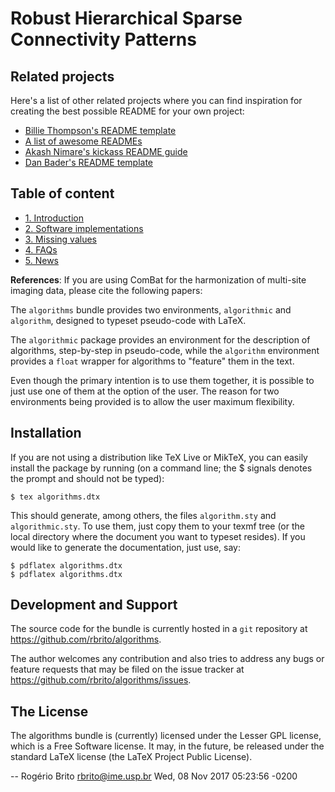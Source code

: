 # Robust Hierarchical Sparse Connectivity Patterns

## Related projects

Here's a list of other related projects where you can find inspiration for
creating the best possible README for your own project:

- [Billie Thompson's README template](https://gist.github.com/PurpleBooth/109311bb0361f32d87a2)
- [A list of awesome READMEs](https://github.com/matiassingers/awesome-readme)
- [Akash Nimare's kickass README guide](https://gist.github.com/akashnimare/7b065c12d9750578de8e705fb4771d2f)
- [Dan Bader's README template](https://github.com/dbader/readme-template)

## Table of content
- [1. Introduction](#id-section1)
- [2. Software implementations](#id-section2)
- [3. Missing values](#id-section3)
- [4. FAQs](#id-section3)
- [5. News](#id-section3)

**References**: If you are using ComBat for the harmonization of multi-site imaging data, please cite the following papers:



The `algorithms` bundle provides two environments, `algorithmic` and
`algorithm`, designed to typeset pseudo-code with LaTeX.

The `algorithmic` package provides an environment for the description of
algorithms, step-by-step in pseudo-code, while the `algorithm`
environment provides a `float` wrapper for algorithms to "feature" them
in the text.

Even though the primary intention is to use them together, it is
possible to just use one of them at the option of the user.  The reason
for two environments being provided is to allow the user maximum
flexibility.


## Installation

If you are not using a distribution like TeX Live or MikTeX, you can
easily install the package by running (on a command line; the $ signals
denotes the prompt and should not be typed):

    $ tex algorithms.dtx

This should generate, among others, the files `algorithm.sty` and
`algorithmic.sty`. To use them, just copy them to your texmf tree (or
the local directory where the document you want to typeset resides).  If
you would like to generate the documentation, just use, say:

    $ pdflatex algorithms.dtx
    $ pdflatex algorithms.dtx


## Development and Support

The source code for the bundle is currently hosted in a `git` repository at
<https://github.com/rbrito/algorithms>.

The author welcomes any contribution and also tries to address any bugs
or feature requests that may be filed on the issue tracker at
<https://github.com/rbrito/algorithms/issues>.


## The License

The algorithms bundle is (currently) licensed under the Lesser GPL
license, which is a Free Software license. It may, in the future, be
released under the standard LaTeX license (the LaTeX Project Public
License).


 -- Rogério Brito <rbrito@ime.usp.br>  Wed, 08 Nov 2017 05:23:56 -0200
